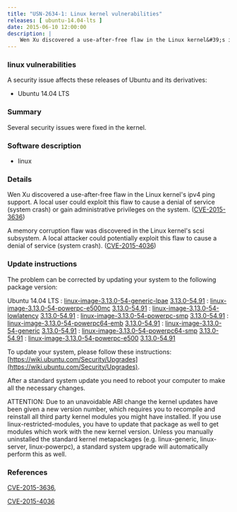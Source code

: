 ```yaml
---
title: "USN-2634-1: Linux kernel vulnerabilities"
releases: [ ubuntu-14.04-lts ]
date: 2015-06-10 12:00:00
description: |
    Wen Xu discovered a use-after-free flaw in the Linux kernel&#39;s ipv4 ping support. A local user could exploit this flaw to cause a denial of service (system crash) or gain administrative privileges on the system. ([CVE-2015-3636](http://people.ubuntu.com/~ubuntu-security/cve/CVE-2015-3636))
--- 
```

 
### linux vulnerabilities

A security issue affects these releases of Ubuntu and its derivatives:

* Ubuntu 14.04 LTS

### Summary

Several security issues were fixed in the kernel. 

### Software description

* linux 

### Details

Wen Xu discovered a use-after-free flaw in the Linux kernel&#39;s ipv4 ping support. A local user could exploit this flaw to cause a denial of service (system crash) or gain administrative privileges on the system. ([CVE-2015-3636](http://people.ubuntu.com/~ubuntu-security/cve/CVE-2015-3636))

A memory corruption flaw was discovered in the Linux kernel&#39;s scsi subsystem. A local attacker could potentially exploit this flaw to cause a denial of service (system crash). ([CVE-2015-4036](http://people.ubuntu.com/~ubuntu-security/cve/CVE-2015-4036)) 

### Update instructions

The problem can be corrected by updating your system to the following package version:

Ubuntu 14.04 LTS
 : [linux-image-3.13.0-54-generic-lpae](https://launchpad.net/ubuntu/+source/linux) <span> [3.13.0-54.91](https://launchpad.net/ubuntu/+source/linux/3.13.0-54.91) </span> 
 : [linux-image-3.13.0-54-powerpc-e500mc](https://launchpad.net/ubuntu/+source/linux) <span> [3.13.0-54.91](https://launchpad.net/ubuntu/+source/linux/3.13.0-54.91) </span> 
 : [linux-image-3.13.0-54-lowlatency](https://launchpad.net/ubuntu/+source/linux) <span> [3.13.0-54.91](https://launchpad.net/ubuntu/+source/linux/3.13.0-54.91) </span> 
 : [linux-image-3.13.0-54-powerpc-smp](https://launchpad.net/ubuntu/+source/linux) <span> [3.13.0-54.91](https://launchpad.net/ubuntu/+source/linux/3.13.0-54.91) </span> 
 : [linux-image-3.13.0-54-powerpc64-emb](https://launchpad.net/ubuntu/+source/linux) <span> [3.13.0-54.91](https://launchpad.net/ubuntu/+source/linux/3.13.0-54.91) </span> 
 : [linux-image-3.13.0-54-generic](https://launchpad.net/ubuntu/+source/linux) <span> [3.13.0-54.91](https://launchpad.net/ubuntu/+source/linux/3.13.0-54.91) </span> 
 : [linux-image-3.13.0-54-powerpc64-smp](https://launchpad.net/ubuntu/+source/linux) <span> [3.13.0-54.91](https://launchpad.net/ubuntu/+source/linux/3.13.0-54.91) </span> 
 : [linux-image-3.13.0-54-powerpc-e500](https://launchpad.net/ubuntu/+source/linux) <span> [3.13.0-54.91](https://launchpad.net/ubuntu/+source/linux/3.13.0-54.91) </span> 

To update your system, please follow these instructions: [https://wiki.ubuntu.com/Security/Upgrades](https://wiki.ubuntu.com/Security/Upgrades).

After a standard system update you need to reboot your computer to make all the necessary changes.

ATTENTION: Due to an unavoidable ABI change the kernel updates have been given a new version number, which requires you to recompile and reinstall all third party kernel modules you might have installed. If you use linux-restricted-modules, you have to update that package as well to get modules which work with the new kernel version. Unless you manually uninstalled the standard kernel metapackages (e.g. linux-generic, linux-server, linux-powerpc), a standard system upgrade will automatically perform this as well. 

### References

 [CVE-2015-3636](http://people.ubuntu.com/~ubuntu-security/cve/CVE-2015-3636), 

 [CVE-2015-4036](http://people.ubuntu.com/~ubuntu-security/cve/CVE-2015-4036)
 
